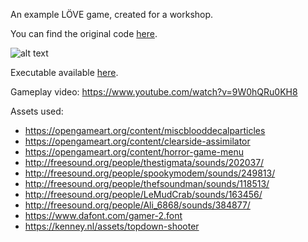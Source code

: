 An example LÖVE game, created for a workshop.

You can find the original code [here](https://bitbucket.org/gprosser/zombie).

![alt text](https://img.itch.zone/aW1hZ2UvMTkxMTY2Lzg5NDg5My5naWY=/347x500/owDdyj.gif "GIF")

Executable available [here](https://gprosser.itch.io/zombie).

Gameplay video: https://www.youtube.com/watch?v=9W0hQRu0KH8

Assets used:

* https://opengameart.org/content/miscblooddecalparticles
* https://opengameart.org/content/clearside-assimilator
* https://opengameart.org/content/horror-game-menu
* http://freesound.org/people/thestigmata/sounds/202037/
* http://freesound.org/people/spookymodem/sounds/249813/
* http://freesound.org/people/thefsoundman/sounds/118513/
* http://freesound.org/people/LeMudCrab/sounds/163456/
* http://freesound.org/people/Ali_6868/sounds/384877/
* https://www.dafont.com/gamer-2.font
* https://kenney.nl/assets/topdown-shooter